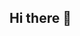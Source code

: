 ## Hi there 👋

<!--
**TebDev-rasp/TebDev-rasp** is a ✨ _special_ ✨ repository because its `README.md` (this file) appears on your GitHub profile.

Here are some ideas to get you started:

- 🔭 I’m currently working on ... A IoT-based project
- 🌱 I’m currently learning ... Python and Raspberry Pi
- 👯 I’m looking to collaborate on ... 
- 🤔 I’m looking for help with ...
- 💬 Ask me about ... Anything related to my project
- 📫 How to reach me: ... just follow this link! >>> https://www.facebook.com/teban0321
- 😄 Pronouns: ... He/Him
- ⚡ Fun fact: ... I don't like eggs except scramble eggs
-->
